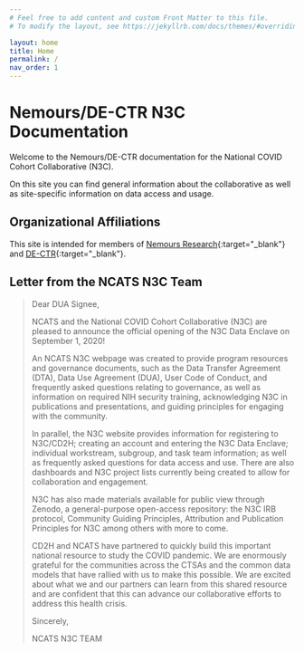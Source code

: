 ```yaml
---
# Feel free to add content and custom Front Matter to this file.
# To modify the layout, see https://jekyllrb.com/docs/themes/#overriding-theme-defaults

layout: home
title: Home
permalink: /
nav_order: 1
---
```


# Nemours/DE-CTR N3C Documentation

Welcome to the Nemours/DE-CTR documentation for the National COVID Cohort Collaborative (N3C).

On this site you can find general information about the collaborative as well as site-specific information on data access and usage.

## Organizational Affiliations

This site is intended for members of [Nemours Research](https://apps.nemoursresearch.org/ "Nemours Research Website"){:target="_blank"} and [DE-CTR](https://www.de-ctr.org/ "DE-CTR Accel Website"){:target="_blank"}.

## Letter from the NCATS N3C Team

> Dear DUA Signee,  
>
> NCATS and the National COVID Cohort Collaborative (N3C) are pleased to announce the official opening of the N3C Data Enclave on September 1, 2020!
>
> An NCATS N3C webpage was created to provide program resources and governance documents, such as the Data Transfer Agreement (DTA), Data Use Agreement (DUA), User Code of Conduct, and frequently asked questions relating to governance, as well as information on required NIH security training, acknowledging N3C in publications and presentations, and guiding principles for engaging with the community.
>
> In parallel, the N3C website provides information for registering to N3C/CD2H; creating an account and entering the N3C Data Enclave; individual workstream, subgroup, and task team information; as well as frequently asked questions for data access and use. There are also dashboards and N3C project lists currently being created to allow for collaboration and engagement.
>
> N3C has also made materials available for public view through Zenodo, a general-purpose open-access repository: the N3C IRB protocol, Community Guiding Principles, Attribution and Publication Principles for N3C among others with more to come.
>
> CD2H and NCATS have partnered to quickly build this important national resource to study the COVID pandemic. We are enormously grateful for the communities across the CTSAs and the common data models that have rallied with us to make this possible. We are excited about what we and our partners can learn from this shared resource and are confident that this can advance our collaborative efforts to address this health crisis.
>
> Sincerely,
>
> NCATS N3C TEAM
